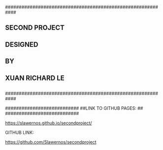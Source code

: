 ############################################################
##                                                        ##
##                                                        ##
##                    SECOND PROJECT                      ##
##                       DESIGNED                         ##
##                          BY                            ##
##                                                        ##
##                    XUAN RICHARD LE                     ##
##                                                        ##
##                                                        ##
##                                                        ##
##                                                        ##
##                                                        ##
############################################################


###########################
##LINK TO GITHUB PAGES:  ##
###########################

https://slawernos.github.io/secondproject/

GITHUB LINK:

https://github.com/Slawernos/secondproject
